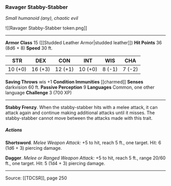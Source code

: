 ### Ravager Stabby-Stabber
_Small humanoid (any), chaotic evil_

![[Ravager Stabby-Stabber token.png]]




---

**Armor Class** 15 ([[Studded Leather Armor|studded leather]])
**Hit Points** 36 (8d6 + 8)
**Speed** 30 ft.

| STR     | DEX     | CON     | INT     | WIS     | CHA     |
|---------|---------|---------|---------|---------|---------|
| 10 (+0) | 16 (+3) | 12 (+1) | 10 (+0) | 8 (-1) | 7 (-2) |

**Saving Throws** wis +1
**Condition Immunities** [[charmed]]
**Senses** darkvision 60 ft.
**Passive Perception** 9
**Languages** Common, one other language
**Challenge** 3 (700 XP)

---

**Stabby Frenzy**. When the stabby-stabber hits with a melee attack, it can attack again and continue making additional attacks until it misses. The stabby-stabber cannot move between the attacks made with this trait.

##### Actions
**Shortsword**. _Melee Weapon Attack:_ +5 to hit, reach 5 ft., one target. Hit: 6 (1d6 + 3) piercing damage.

**Dagger**. _Melee or Ranged Weapon Attack:_ +5 to hit, reach 5 ft., range 20/60 ft., one target. Hit: 5 (1d4 + 3) piercing damage.


---

Source: [[TDCSR]], page 250